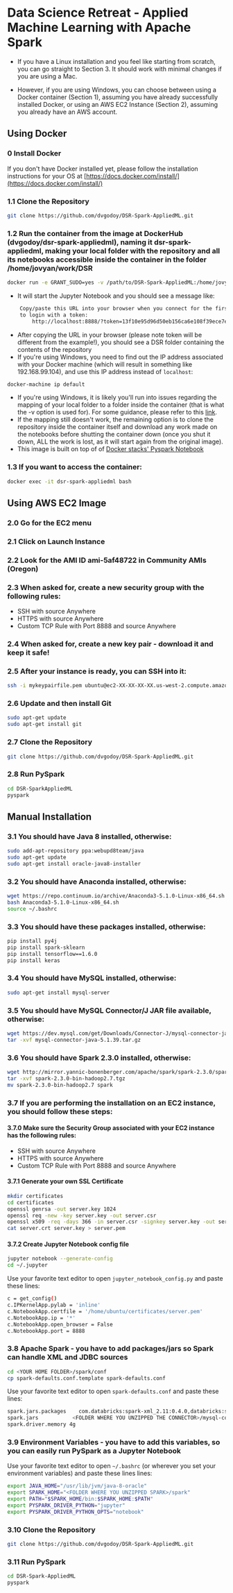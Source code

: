 # Data Science Retreat - Applied Machine Learning with Apache Spark

- If you have a Linux installation and you feel like starting from scratch, you can go straight to Section 3. It should work with minimal changes if you are using a Mac.

- However, if you are using Windows, you can choose between using a Docker container (Section 1), assuming you have already successfully installed Docker, or using an AWS EC2 Instance (Section 2), assuming you already have an AWS account.

## Using Docker 

### 0 Install Docker
If you don't have Docker installed yet, please follow the installation instructions for your OS at [https://docs.docker.com/install/](https://docs.docker.com/install/)

### 1.1 Clone the Repository
```bash
git clone https://github.com/dvgodoy/DSR-Spark-AppliedML.git
```

### 1.2 Run the container from the image at DockerHub (dvgodoy/dsr-spark-appliedml), naming it dsr-spark-appliedml, making your local folder with the repository and all its notebooks accessible inside the container in the folder /home/jovyan/work/DSR
```bash
docker run -e GRANT_SUDO=yes -v /path/to/DSR-Spark-AppliedML:/home/jovyan/work/DSR --name dsr-spark-appliedml -it --rm -p 8888:8888 dvgodoy/dsr-spark-appliedml:latest
```
- It will start the Jupyter Notebook and you should see a message like:
```bash
    Copy/paste this URL into your browser when you connect for the first time,
    to login with a token:
        http://localhost:8888/?token=13f10e95d96d50eb156ca6e108f39ece7e0a8560eea11c44
```
- After copying the URL in your browser (please note token will be different from the example!), you should see a DSR folder containing the contents of the repository
- If you're using Windows, you need to find out the IP address associated with your Docker machine (which will result in something like 192.168.99.104), and use this IP address instead of ```localhost```:
```bash
docker-machine ip default
```
- If you're using Windows, it is likely you'll run into issues regarding the mapping of your local folder to a folder inside the container (that is what the -v option is used for). For some guidance, please refer to this [link](https://rominirani.com/docker-on-windows-mounting-host-directories-d96f3f056a2c). 
- If the mapping still doesn't work, the remaining option is to clone the repository inside the container itself and download any work made on the notebooks before shutting the container down (once you shut it down, ALL the work is lost, as it will start again from the original image).
- This image is built on top of of [Docker stacks' Pyspark Notebook](https://github.com/jupyter/docker-stacks/tree/master/pyspark-notebook)

### 1.3 If you want to access the container:
```bash
docker exec -it dsr-spark-appliedml bash
```

## Using AWS EC2 Image
### 2.0 Go for the EC2 menu

### 2.1 Click on Launch Instance

### 2.2 Look for the AMI ID ami-5af48722 in Community AMIs (Oregon)

### 2.3 When asked for, create a new security group with the following rules:
- SSH with source Anywhere
- HTTPS with source Anywhere
- Custom TCP Rule with Port 8888 and source Anywhere

### 2.4 When asked for, create a new key pair - download it and keep it safe!

### 2.5 After your instance is ready, you can SSH into it:
```bash
ssh -i mykeypairfile.pem ubuntu@ec2-XX-XX-XX-XX.us-west-2.compute.amazonaws.com
```

### 2.6 Update and then install Git
```bash
sudo apt-get update
sudo apt-get install git
```

### 2.7 Clone the Repository
```bash
git clone https://github.com/dvgodoy/DSR-Spark-AppliedML.git
```

### 2.8 Run PySpark
```bash
cd DSR-SparkAppliedML
pyspark
```

## Manual Installation
### 3.1 You should have Java 8 installed, otherwise:
```bash
sudo add-apt-repository ppa:webupd8team/java
sudo apt-get update
sudo apt-get install oracle-java8-installer
```

### 3.2 You should have Anaconda installed, otherwise:
```bash
wget https://repo.continuum.io/archive/Anaconda3-5.1.0-Linux-x86_64.sh
bash Anaconda3-5.1.0-Linux-x86_64.sh
source ~/.bashrc
```

### 3.3 You should have these packages installed, otherwise:
```bash
pip install py4j
pip install spark-sklearn
pip install tensorflow==1.6.0
pip install keras
```

### 3.4 You should have MySQL installed, otherwise:
```bash
sudo apt-get install mysql-server
```

### 3.5 You should have MySQL Connector/J JAR file available, otherwise:
```bash
wget https://dev.mysql.com/get/Downloads/Connector-J/mysql-connector-java-5.1.39.tar.gz
tar -xvf mysql-connector-java-5.1.39.tar.gz 
```

### 3.6 You should have Spark 2.3.0 installed, otherwise:
```bash
wget http://mirror.yannic-bonenberger.com/apache/spark/spark-2.3.0/spark-2.3.0-bin-hadoop2.7.tgz
tar -xvf spark-2.3.0-bin-hadoop2.7.tgz
mv spark-2.3.0-bin-hadoop2.7 spark
```

### 3.7 If you are performing the installation on an EC2 instance, you should follow these steps:
#### 3.7.0 Make sure the Security Group associated with your EC2 instance has the following rules:
- SSH with source Anywhere
- HTTPS with source Anywhere
- Custom TCP Rule with Port 8888 and source Anywhere

#### 3.7.1 Generate your own SSL Certificate
```bash
mkdir certificates
cd certificates
openssl genrsa -out server.key 1024
openssl req -new -key server.key -out server.csr
openssl x509 -req -days 366 -in server.csr -signkey server.key -out server.crt
cat server.crt server.key > server.pem
```

#### 3.7.2 Create Jupyter Notebook config file
```bash
jupyter notebook --generate-config
cd ~/.jupyter
```

Use your favorite text editor to open ```jupyter_notebook_config.py``` and paste these lines:
```bash
c = get_config()
c.IPKernelApp.pylab = 'inline'
c.NotebookApp.certfile = '/home/ubuntu/certificates/server.pem'
c.NotebookApp.ip = '*'
c.NotebookApp.open_browser = False
c.NotebookApp.port = 8888
```

### 3.8 Apache Spark - you have to add packages/jars so Spark can handle XML and JDBC sources
```bash
cd <YOUR HOME FOLDER>/spark/conf
cp spark-defaults.conf.template spark-defaults.conf
```

Use your favorite text editor to open ```spark-defaults.conf``` and paste these lines:
```bash
spark.jars.packages    com.databricks:spark-xml_2.11:0.4.0,databricks:spark-deep-learning:1.0.0-spark2.3-s_2.11,JohnSnowLabs:spark-nlp:1.5.3
spark.jars	         <FOLDER WHERE YOU UNZIPPED THE CONNECTOR>/mysql-connector-java-5.1.39/mysql-connector-java-5.1.39-bin.jar
spark.driver.memory 4g
```

### 3.9 Environment Variables - you have to add this variables, so you can easily run PySpark as a Jupyter Notebook
Use your favorite text editor to open ```~/.bashrc``` (or wherever you set your environment variables) and paste these lines lines:
```bash
export JAVA_HOME="/usr/lib/jvm/java-8-oracle"
export SPARK_HOME="<FOLDER WHERE YOU UNZIPPED SPARK>/spark"
export PATH="$SPARK_HOME/bin:$SPARK_HOME:$PATH"
export PYSPARK_DRIVER_PYTHON="jupyter"
export PYSPARK_DRIVER_PYTHON_OPTS="notebook"
```

### 3.10 Clone the Repository
```bash
git clone https://github.com/dvgodoy/DSR-Spark-AppliedML.git
```

### 3.11 Run PySpark
```bash
cd DSR-Spark-AppliedML
pyspark
```
